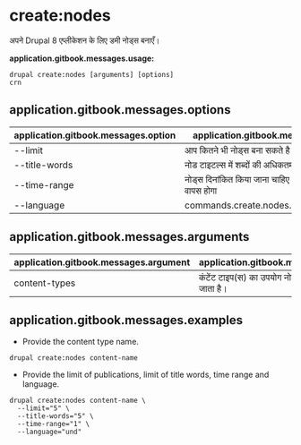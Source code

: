 # create:nodes
अपने Drupal 8 एप्लीकेशन के लिए डमी नोड्स बनाएँ।

**application.gitbook.messages.usage:**
```
drupal create:nodes [arguments] [options]
crn
```

## application.gitbook.messages.options
application.gitbook.messages.option | application.gitbook.messages.details
-------|-------------
--limit | आप कितने भी नोड्स बना सकते है
--title-words | नोड टाइटल्स में शब्दों की अधिकतम संख्या
--time-range | नोड्स दिनांकित किया जाना चाहिए की कितनी दूर समय में वापस होगा
--language | commands.create.nodes.options.language

## application.gitbook.messages.arguments
application.gitbook.messages.argument | application.gitbook.messages.details
---------|-------------
content-types | कंटेंट टाइप(स) का उपयोग नोड क्रिएशन में किया जाता है।

## application.gitbook.messages.examples
* Provide the content type name.
```
drupal create:nodes content-name
```
* Provide the limit of publications, limit of title words, time range and language.
```
drupal create:nodes content-name \
  --limit="5" \
  --title-words="5" \
  --time-range="1" \
  --language="und"
```
